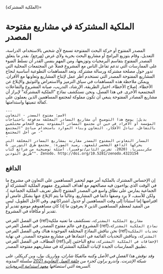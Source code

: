 (الملكية المشتركة)=
# الملكية المشتركة في مشاريع مفتوحة المصدر

المصدر المفتوح أو حركة البحث المفتوحة تسمح لأي شخص بالاستخدام، الدراسة، التعديل، وقام بتوزيع البرامج أو مشاريع البحث بحرية ولأي غرض ([مرجع](https://opensource.org/osd)). بقدر ما يتعلق المصدر المفتوح بتقاسم البرمجيات وتوزيعها، ومن المهم بنفس القدر أن نسلط الضوء على الممارسات التي تدعم تفاعل الناس مع المشروع فضلاً عن المجتمعات المحلية التي تدور حول مصلحة مشتركة ورسالة مشتركة. وتعد المساهمات التطوعية أساسية لنجاح المشاريع المفتوحة المصدر التي تستخدم أطر عمل لإنتاج المشاريع وتعاونها مع الأقران. ويمكن ملاحظة هذه المساهمات في سياق الترميز والاستعراض والتوثيق والإبلاغ عن الأخطاء. إصلاح الأخطاء، اختيار الطريقة، الإرشاد، التدريب، صيانة المشروع والتفاعلات المجتمعية الأخرى. في هذا الفصل، ونحن نستكشف نماذج ”الملكية المشتركة“ لإبراز أن مشاريع المصادر المفتوحة ينبغي أن تكون مملوكة لمجتمع المساهمين الذين يعملون على كفالة تنميتها واستدامتها.

```{figure} ../figures/open-source-collaboration.jpg
---
الاسم: مفتوح المصدر - التعاون
بديل: يوضح هذا التوضيح أن مشاريع المصادر المغلقة مدفوعة باحتياجات المؤسسة أو الأفراد في حين أن مجتمع المصادر المفتوحة يسمح لأشخاص مختلفين بالتفاعل، تبادل الأفكار، التعاون وبناء الموارد باستخدام مبادئ "المجتمع - من أجل المجتمع"
-
المسار التعاوني المفتوح المصدر مقارنة بمشاريع المصادر المغلقة التي يحركها الدافع الشخصي للمعهد. رصيد الصورة: _مجتمع طرق التورين_ & سكريبيريا. (2020، تشرين الثاني/نوفمبر). أمثلة توضيحية من شرائع كتاب "طريق التودين". Zenodo. http://doi.org/10.5281/zenodo.4323154
```

## الدافع

إن الإحساس المشترك بالملكية أمر مهم لتحفيز المساهمين على التعاون في مشروع ما في الوقت الذي يواءمون فيه مصالحهم مع أهداف المشروع. مفهوم الملكية المشتركة أو الجماعية يمارس على نطاق واسع في المصدر المفتوح (انظر تعريف الملكية الجماعية [](https://www.agilealliance.org/glossary/collective-ownership/))، ولكن للأسف، لا يرد وصفها دائما في المشاريع. وغالباً ما يتم الإبلاغ عنها بشكل غامض أو افتراضها إما استناداً إلى وقت المساهمين أو جدول اشتراكاتهم. وفي الأجل الطويل، ليس من المفيد لمعظم المساهمين الذين لا يعرفون ما إذا كان مساهموهم موضع تقدير أو تقدير أو مكافأة في المشروع.

في الفصل الفرعي {ref}`مشاريع الملكية المشتركة`، نستكشف ما تعنيه ملكية المشروع في عالم مفتوح المصدر، في الفصل الفرعي {ref}`نماذج الملكية المشتركة`، نحن نناقش النماذج المختلفة الموجودة هناك وفي الفصل الفرعي {ref}`تحديات الملكية المشتركة`، ونناقش التحديات القائمة في اعتمادها في مشاريع مفتوحة المصدر. في نهاية المطاف، في الفصل الفرعي {ref}`الإخفاقات في الملكية المشتركة`، ندفع الباحثين إلى تطبيق الممارسات الجيدة لإثبات الملكية المشتركة في مشاريعهم مفتوحة المصدر.

*وقد نوقش هذا الفصل في الأصل وكتبه مالفيكا شاران، ووارريك بول، وبن كريكلر، على شبكة الإنترنت. وأندرو براون كجزء من [حلقة العمل التعاونية 2021](https://www.software.ac.uk/cw21) سلسلة المدونة السريعة التي استضافها [معهد استدامة البرمجيات](https://www.software.ac.uk).*
